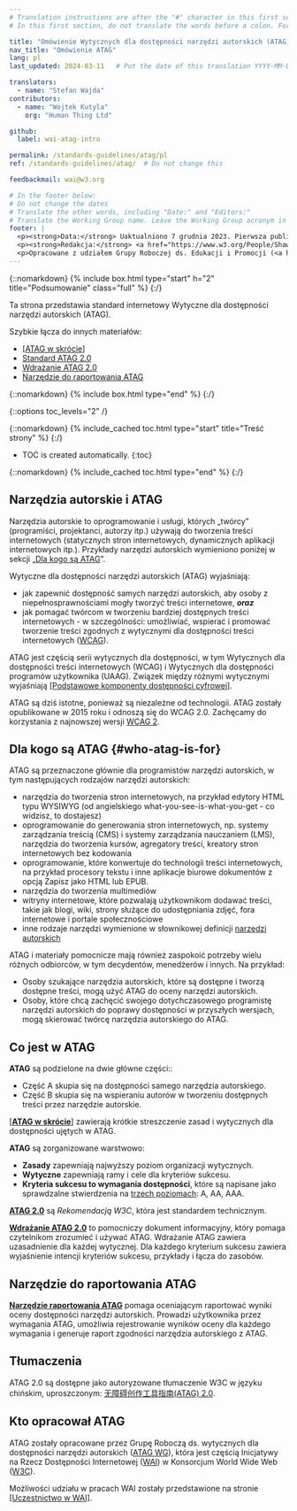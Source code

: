 ```yaml
---
# Translation instructions are after the "#" character in this first section. They are comments that do not show up in the web page. You do not need to translate the instructions after "#".
# In this first section, do not translate the words before a colon. For example, do not translate "title:". Do translate the text after "title:"

title: "Omówienie Wytycznych dla dostępności narzędzi autorskich (ATAG)"
nav_title: "Omówienie ATAG"
lang: pl
last_updated: 2024-03-11   # Put the date of this translation YYYY-MM-DD (with month in the middle)

translators:
  - name: "Stefan Wajda"
contributors:
  - name: "Wojtek Kutyla"
    org: "Human Thing Ltd"  

github:
  label: wai-atag-intro

permalink: /standards-guidelines/atag/pl
ref: /standards-guidelines/atag/  # Do not change this

feedbackmail: wai@w3.org

# In the footer below:
# Do not change the dates
# Translate the other words, including "Date:" and "Editors:"
# Translate the Working Group name. Leave the Working Group acronym in English.
footer: |
  <p><strong>Data:</strong> Uaktualniono 7 grudnia 2023. Pierwsza publikacja w czerwcu 2005.</p>
  <p><strong>Redakcja:</strong> <a href="https://www.w3.org/People/Shawn/">Shawn Lawton Henry</a>.</p>
  <p>Opracowane z udziałem Grupy Roboczej ds. Edukacji i Promocji (<a href="https://www.w3.org/WAI/about/groups/eowg/">EOWG</a>) oraz Grupy Roboczej ds. wytycznych dla dostępności (<a href="https://www.w3.org/WAI/AU/">AUWG</a>).</p>
---
```


{::nomarkdown}
{% include box.html type="start" h="2" title="Podsumowanie" class="full" %}
{:/}

Ta strona przedstawia standard internetowy Wytyczne dla dostępności narzędzi autorskich (ATAG).

Szybkie łącza do innych materiałów:
* [[ATAG w skrócie]](/standards-guidelines/atag/glance/)
* [Standard ATAG 2.0](https://www.w3.org/TR/ATAG20/)
* [Wdrażanie ATAG 2.0](https://www.w3.org/TR/IMPLEMENTING-ATAG20/)
* [Narzędzie do raportowania ATAG](https://www.w3.org/WAI/atag/report-tool/)

{::nomarkdown}
{% include box.html type="end" %}
{:/}

{::options toc_levels="2" /}

{::nomarkdown}
{% include_cached toc.html type="start" title="Treść strony" %}
{:/}

-   TOC is created automatically.
{:toc}

{::nomarkdown}
{% include_cached toc.html type="end" %}
{:/}

## Narzędzia autorskie i ATAG

Narzędzia autorskie to oprogramowanie i usługi, których „twórcy” (programiści, projektanci, autorzy itp.) używają do tworzenia treści internetowych (statycznych stron internetowych, dynamicznych aplikacji internetowych itp.). Przykłady narzędzi autorskich wymieniono poniżej w sekcji „[Dla kogo są ATAG](#who-atag-is-for)”.

Wytyczne dla dostępności narzędzi autorskich (ATAG) wyjaśniają:

-   jak zapewnić dostępność samych narzędzi autorskich, aby osoby z niepełnosprawnościami mogły tworzyć treści internetowe, ***oraz***
-   jak pomagać twórcom w tworzeniu bardziej dostępnych treści internetowych - w szczególności: umożliwiać, wspierać i promować tworzenie treści zgodnych z wytycznymi dla dostępności treści internetowych ([WCAG](/standards-guidelines/wcag/)).


ATAG jest częścią serii wytycznych dla dostępności, w tym Wytycznych dla dostępności treści internetowych (WCAG) i Wytycznych dla dostępności programów użytkownika (UAAG). Związek między różnymi wytycznymi wyjaśniają [[Podstawowe komponenty dostępności cyfrowej]](/fundamentals/components/).

ATAG są dziś istotne, ponieważ są niezależne od technologii. ATAG zostały opublikowane w 2015 roku i odnoszą się do WCAG 2.0. Zachęcamy do korzystania z najnowszej wersji [WCAG 2](https://www.w3.org/TR/WCAG2/).

## Dla kogo są ATAG {#who-atag-is-for}

ATAG są przeznaczone głównie dla programistów narzędzi autorskich, w tym następujących rodzajów narzędzi autorskich:

-   narzędzia do tworzenia stron internetowych, na przykład edytory HTML typu WYSIWYG (od angielskiego <span lang="en">what-you-see-is-what-you-get</span> - co widzisz, to dostajesz)
-   oprogramowanie do generowania stron internetowych, np. systemy zarządzania treścią (CMS) i systemy zarządzania nauczaniem (LMS), narzędzia do tworzenia kursów, agregatory treści, kreatory stron internetowych bez kodowania
-   oprogramowanie, które konwertuje do technologii treści internetowych, na przykład procesory tekstu i inne aplikacje biurowe dokumentów z opcją Zapisz jako HTML lub EPUB.
-   narzędzia do tworzenia multimediów
-   witryny internetowe, które pozwalają użytkownikom dodawać treści, takie jak blogi, wiki, strony służące do udostępniania zdjęć, fora internetowe i portale społecznościowe
-   inne rodzaje narzędzi wymienione w słownikowej definicji [narzędzi autorskich](https://www.w3.org/TR/ATAG20/#def-Authoring-Tool)

ATAG i materiały pomocnicze mają również zaspokoić potrzeby wielu różnych odbiorców, w tym decydentów, menedżerów i innych. Na przykład:

-   Osoby szukające narzędzia autorskich, które są dostępne i tworzą dostępne treści, mogą użyć ATAG do oceny narzędzi autorskich.
-   Osoby, które chcą zachęcić swojego dotychczasowego programistę narzędzi autorskich do poprawy dostępności w przyszłych wersjach, mogą skierować twórcę narzędzia autorskiego do ATAG.

## Co jest w ATAG

**ATAG** są podzielone na dwie główne części::

-   Część A skupia się na dostępności samego narzędzia autorskiego.
-   Część B skupia się na wspieraniu autorów w tworzeniu dostępnych treści przez narzędzie autorskie.

[[**ATAG w skrócie**]](/standards-guidelines/atag/glance/) zawierają krótkie streszczenie zasad i wytycznych dla dostępności ujętych w ATAG.

**ATAG** są zorganizowane warstwowo:

-   **Zasady**  zapewniają najwyższy poziom organizacji wytycznych.
-   **Wytyczne**  zapewniają ramy i cele dla kryteriów sukcesu.
-   **Kryteria sukcesu to wymagania dostępności**, które są napisane jako sprawdzalne stwierdzenia na [trzech poziomach](https://www.w3.org/TR/ATAG20/#intro_understand_levels_conformance):
    A, AA, AAA.

[**ATAG 2.0**](https://www.w3.org/TR/ATAG20/) są _Rekomendacją W3C_, która jest standardem technicznym.

[**Wdrażanie ATAG 2.0**](https://www.w3.org/TR/IMPLEMENTING-ATAG20/)
 to pomocniczy dokument informacyjny, który pomaga czytelnikom zrozumieć i używać ATAG. Wdrażanie ATAG zawiera uzasadnienie dla każdej wytycznej. Dla każdego kryterium sukcesu zawiera wyjaśnienie intencji kryteriów sukcesu, przykłady i łącza do zasobów.

## Narzędzie do raportowania ATAG

[**Narzędzie raportowania ATAG**](https://www.w3.org/WAI/atag/report-tool/) pomaga oceniającym raportować wyniki oceny dostępności narzędzi autorskich. Prowadzi użytkownika przez wymagania ATAG, umożliwia rejestrowanie wyników oceny dla każdego wymagania i generuje raport zgodności narzędzia autorskiego z ATAG.

## Tłumaczenia

ATAG 2.0 są dostępne jako autoryzowane tłumaczenie W3C w języku chińskim, uproszczonym: [无障碍创作工具指南(ATAG) 2.0](https://www.w3.org/Translations/ATAG20-zh/).

## Kto opracował ATAG

ATAG zostały opracowane przez Grupę Roboczą ds. wytycznych dla dostępności narzędzi autorskich ([ATAG WG](https://www.w3.org/WAI/AU/)), która jest częścią Inicjatywy na Rzecz Dostępności Internetowej ([WAI](https://www.w3.org/WAI/)) w Konsorcjum <span lang="en">World Wide Web</span> ([W3C](http://www.w3.org)).

Możliwości udziału w pracach WAI zostały przedstawione na stronie [[Uczestnictwo w WAI]](/about/participating/).